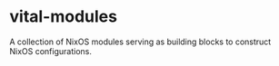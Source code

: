 # vital-modules
A collection of NixOS modules serving as building blocks to construct NixOS configurations.
